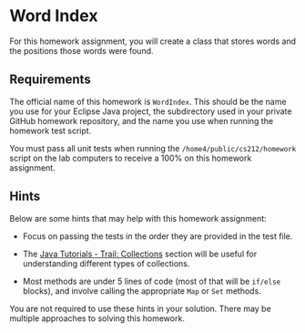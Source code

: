 Word Index
=================================================

For this homework assignment, you will create a class that stores words and the positions those words were found. 

## Requirements ##

The official name of this homework is `WordIndex`. This should be the name you use for your Eclipse Java project, the subdirectory used in your private GitHub homework repository, and the name you use when running the homework test script.

You must pass all unit tests when running the `/home4/public/cs212/homework` script on the lab computers to receive a 100% on this homework assignment.

## Hints ##

Below are some hints that may help with this homework assignment:

- Focus on passing the tests in the order they are provided in the test file.

- The [Java Tutorials - Trail: Collections](http://docs.oracle.com/javase/tutorial/collections/index.html) section will be useful for understanding different types of collections.

- Most methods are under 5 lines of code (most of that will be `if/else` blocks), and involve calling the appropriate `Map` or `Set` methods. 

You are not required to use these hints in your solution. There may be multiple approaches to solving this homework.
